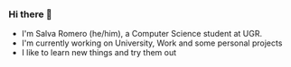 ### Hi there 👋
- I'm Salva Romero (he/him), a Computer Science student at UGR.
- I'm currently working on University, Work and some personal projects
- I like to learn new things and try them out
